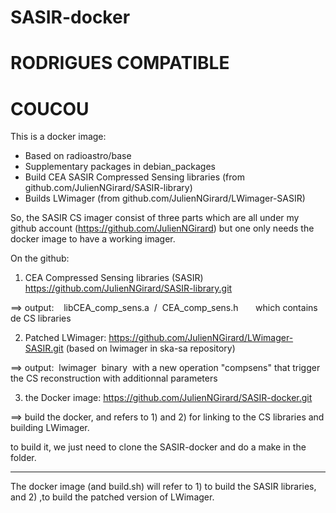 # SASIR-docker
# RODRIGUES COMPATIBLE
# COUCOU

This is a docker image:

* Based on radioastro/base
* Supplementary packages in debian_packages
* Build CEA SASIR Compressed Sensing libraries (from github.com/JulienNGirard/SASIR-library)
* Builds LWimager (from github.com/JulienNGirard/LWimager-SASIR)


So, the SASIR CS imager consist of three parts which are all under my github account (https://github.com/JulienNGirard) but one only needs the docker image to have a working imager.

On the github:
1) CEA Compressed Sensing libraries (SASIR)
https://github.com/JulienNGirard/SASIR-library.git

==> output:    libCEA_comp_sens.a  /  CEA_comp_sens.h       which contains de CS libraries

2) Patched LWimager:
https://github.com/JulienNGirard/LWimager-SASIR.git (based on lwimager in ska-sa repository)

==> output:  lwimager  binary  with a new operation "compsens" that trigger the CS reconstruction with additionnal parameters

3) the Docker image:
https://github.com/JulienNGirard/SASIR-docker.git

==> build the docker, and refers to 1) and 2) for linking to the CS libraries and building LWimager.

to build it, we just need to clone the SASIR-docker and do a make in the folder.


_____________________________

The docker image (and build.sh) will refer to 1) to build the SASIR libraries, and 2) ,to build the patched version of LWimager.

